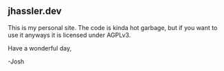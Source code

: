 ## jhassler.dev
This is my personal site. The code is kinda hot garbage, but if you want to use it anyways it is licensed under AGPLv3.


Have a wonderful day,

-Josh
